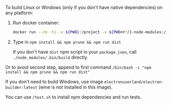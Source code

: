 To build Linux or Windows (only if you don't have native dependencies) on any platform:

1. Run docker container:
   ```sh
   docker run --rm -ti -v ${PWD}:/project -v ${PWD##*/}-node-modules:/project/node_modules -v ~/.electron:/root/.electron electronuserland/electron-builder:wine
   ```
2. Type in `npm install && npm prune && npm run dist`
   
   If you don't have `dist` npm script in your `package.json`, call `./node_modules/.bin/build` directly.

Or to avoid second step, append to first command `/bin/bash -c "npm install && npm prune && npm run dist"`

If you don't need to build Windows, use image `electronuserland/electron-builder:latest` (wine is not installed in this image).

You can use `/test.sh` to install npm dependencies and run tests.